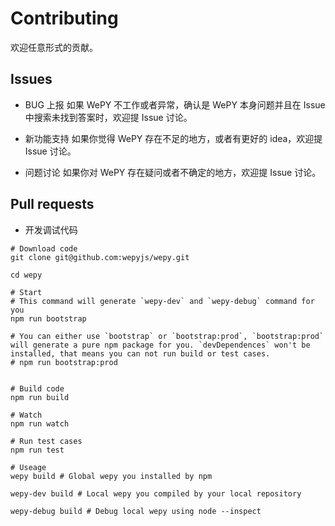 # Contributing


欢迎任意形式的贡献。

## Issues


* BUG 上报
如果 WePY 不工作或者异常，确认是 WePY 本身问题并且在 Issue 中搜索未找到答案时，欢迎提 Issue 讨论。

* 新功能支持
如果你觉得 WePY 存在不足的地方，或者有更好的 idea，欢迎提 Issue 讨论。

* 问题讨论
如果你对 WePY 存在疑问或者不确定的地方，欢迎提 Issue 讨论。


## Pull requests

* 开发调试代码

```
# Download code
git clone git@github.com:wepyjs/wepy.git

cd wepy

# Start
# This command will generate `wepy-dev` and `wepy-debug` command for you
npm run bootstrap

# You can either use `bootstrap` or `bootstrap:prod`, `bootstrap:prod` will generate a pure npm package for you. `devDependences` won't be installed, that means you can not run build or test cases.
# npm run bootstrap:prod


# Build code
npm run build

# Watch
npm run watch

# Run test cases
npm run test

# Useage
wepy build # Global wepy you installed by npm

wepy-dev build # Local wepy you compiled by your local repository

wepy-debug build # Debug local wepy using node --inspect
```
